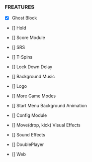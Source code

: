 
<!--开始一个项目，不断地扩展它，什么时候会失去控制？-->

### FREATURES

- [x] Ghost Block
- [] Hold
- [] Score Module
- [] SRS
- [] T-Spins
- [] Lock Down Delay
- [] Background Music
- [] Logo
- [] More Game Modes

- [] Start Menu Background Animation
- [] Config Module
- [] Move(drop, kick) Visual Effects
- [] Sound Effects
- [] DoublePlayer
- [] Web
